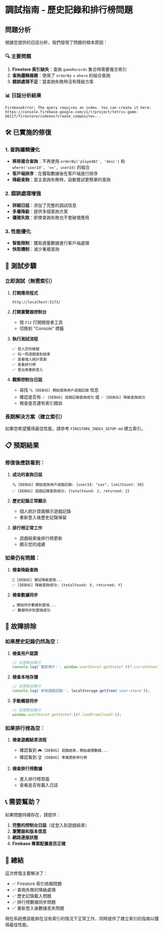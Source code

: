 # 調試指南 - 歷史記錄和排行榜問題

## 問題分析

根據您提供的日誌分析，我們發現了問題的根本原因：

### 🔍 主要問題
1. **Firestore 索引缺失**：查詢 `gameRecords` 集合時需要複合索引
2. **查詢邏輯複雜**：使用了 `orderBy` + `where` 的組合查詢
3. **錯誤處理不足**：當查詢失敗時沒有降級方案

### 📊 日誌分析結果
```
FirebaseError: The query requires an index. You can create it here: 
https://console.firebase.google.com/v1/r/project/tetris-game-bb11f/firestore/indexes?create_composite=...
```

## 🛠️ 已實施的修復

### 1. 查詢邏輯優化
- **移除複合查詢**：不再使用 `orderBy('playedAt', 'desc')` 和 `where('userId', '==', userId)` 的組合
- **客戶端排序**：在獲取數據後在客戶端進行排序
- **降級查詢**：當主查詢失敗時，自動嘗試更簡單的查詢

### 2. 錯誤處理增強
- **詳細日誌**：添加了完整的調試信息
- **多層降級**：提供多個查詢方案
- **優雅失敗**：即使查詢失敗也不會破壞應用

### 3. 性能優化
- **智能限制**：獲取適量數據進行客戶端處理
- **快取機制**：減少重複查詢

## 🧪 測試步驟

### 立即測試（無需索引）

1. **打開應用程式**
   ```
   http://localhost:5173/
   ```

2. **打開瀏覽器控制台**
   - 按 `F12` 打開開發者工具
   - 切換到 "Console" 標籤

3. **執行測試流程**
   ```
   ✅ 登入您的帳號
   ✅ 玩一局遊戲直到結束
   ✅ 查看個人統計頁面
   ✅ 查看排行榜
   ✅ 登出再重新登入
   ```

4. **觀察控制台日誌**
   - 尋找 `🔍 [DEBUG] 開始查詢用戶遊戲記錄` 信息
   - 確認是否有 `✅ [DEBUG] 遊戲記錄查詢成功` 或 `✅ [DEBUG] 降級查詢成功`
   - 檢查是否還有索引錯誤

### 長期解決方案（建立索引）

如果您希望獲得最佳性能，請參考 `FIRESTORE_INDEX_SETUP.md` 建立索引。

## 📋 預期結果

### 修復後應該看到：

1. **成功的查詢日誌**
   ```
   🔍 [DEBUG] 開始查詢用戶遊戲記錄: {userId: "xxx", limitCount: 50}
   ✅ [DEBUG] 遊戲記錄查詢成功: {totalFound: 2, returned: 2}
   ```

2. **歷史記錄正常顯示**
   - 個人統計頁面顯示遊戲記錄
   - 重新登入後歷史記錄保留

3. **排行榜正常工作**
   - 遊戲結束後排行榜更新
   - 顯示您的成績

### 如果仍有問題：

1. **檢查降級查詢**
   ```
   🔄 [DEBUG] 嘗試降級查詢...
   ✅ [DEBUG] 降級查詢成功: {totalFound: X, returned: Y}
   ```

2. **檢查數據同步**
   ```
   ☁️ 開始同步數據到雲端...
   ✅ 數據同步到雲端成功
   ```

## 🚨 故障排除

### 如果歷史記錄仍然為空：

1. **檢查用戶認證**
   ```javascript
   // 在控制台執行
   console.log('當前用戶:', window.userStore?.getState?.()?.currentUser);
   ```

2. **檢查本地存儲**
   ```javascript
   // 在控制台執行
   console.log('本地遊戲記錄:', localStorage.getItem('user-store'));
   ```

3. **手動觸發同步**
   ```javascript
   // 在控制台執行
   window.userStore?.getState?.()?.loadFromCloud?.();
   ```

### 如果排行榜為空：

1. **檢查遊戲結束流程**
   - 確認看到 `🎮 [DEBUG] 遊戲結束，開始處理數據...`
   - 確認看到 `🏆 [DEBUG] 準備更新排行榜`

2. **檢查排行榜數據**
   - 進入排行榜頁面
   - 查看是否有載入日誌

## 📞 需要幫助？

如果問題持續存在，請提供：

1. **完整的控制台日誌**（從登入到遊戲結束）
2. **瀏覽器和版本信息**
3. **網路連接狀態**
4. **Firebase 專案配置是否正確**

## 🎯 總結

這次修復主要解決了：
- ✅ Firestore 索引依賴問題
- ✅ 查詢失敗的降級處理
- ✅ 歷史記錄載入問題
- ✅ 排行榜數據同步問題
- ✅ 重新登入後數據丟失問題

現在系統應該能夠在沒有索引的情況下正常工作，同時提供了建立索引的指南以獲得最佳性能。